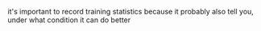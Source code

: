 it's important to record training statistics
because it probably also tell you, under what condition it can do better